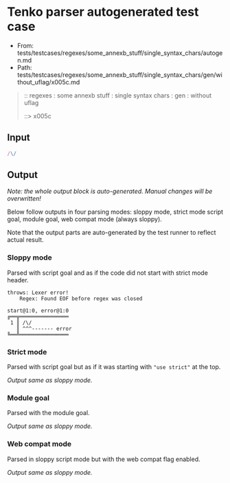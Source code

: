 # Tenko parser autogenerated test case

- From: tests/testcases/regexes/some_annexb_stuff/single_syntax_chars/autogen.md
- Path: tests/testcases/regexes/some_annexb_stuff/single_syntax_chars/gen/without_uflag/x005c.md

> :: regexes : some annexb stuff : single syntax chars : gen : without uflag
>
> ::> x005c

## Input


`````js
/\/
`````

## Output

_Note: the whole output block is auto-generated. Manual changes will be overwritten!_

Below follow outputs in four parsing modes: sloppy mode, strict mode script goal, module goal, web compat mode (always sloppy).

Note that the output parts are auto-generated by the test runner to reflect actual result.

### Sloppy mode

Parsed with script goal and as if the code did not start with strict mode header.

`````
throws: Lexer error!
    Regex: Found EOF before regex was closed

start@1:0, error@1:0
╔══╦════════════════
 1 ║ /\/
   ║ ^^^------- error
╚══╩════════════════

`````

### Strict mode

Parsed with script goal but as if it was starting with `"use strict"` at the top.

_Output same as sloppy mode._

### Module goal

Parsed with the module goal.

_Output same as sloppy mode._

### Web compat mode

Parsed in sloppy script mode but with the web compat flag enabled.

_Output same as sloppy mode._
